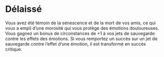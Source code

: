 # Délaissé

<p>Vous avez été témoin de la sénescence et de la mort de vos amis, ce qui vous a empli d’une morosité qui vous protège des émotions douloureuses. Vous gagnez un bonus de circonstances de +1 à vos jets de sauvegarde contre les effets des émotions. Si vous remportez un succès sur un jet de sauvegarde contre l’effet d’une émotion, il est transformé en succès critique.</p>